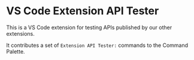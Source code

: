# VS Code Extension API Tester
This is a VS Code extension for testing APIs published by our other extensions.

It contributes a set of `Extension API Tester:` commands to the Command Palette.